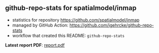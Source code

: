 ## github-repo-stats for spatialmodel/inmap

- statistics for repository https://github.com/spatialmodel/inmap
- managed by GitHub Action: https://github.com/jgehrcke/github-repo-stats
- workflow that created this README: `github-repo-stats`

**Latest report PDF**: [report.pdf](https://github.com/spatialmodel/inmap/raw/github-repo-stats/spatialmodel/inmap/latest-report/report.pdf)

